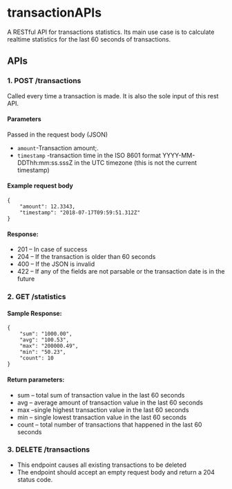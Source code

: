 # transactionAPIs
A RESTful API for transactions statistics. Its main use case is to calculate realtime statistics for the last 60 seconds of transactions.

## APIs
### 1. POST /transactions
Called every time a transaction is made. It is also the sole input of this rest API.
#### Parameters
Passed in the request body (JSON)
* `amount`-Transaction amount;.
* `timestamp` -transaction time in the ISO 8601 format YYYY-MM-
DDThh:mm:ss.sssZ in the UTC timezone (this is not the current timestamp)

#### Example request body
```
{
    "amount": 12.3343,
    "timestamp": "2018-07-17T09:59:51.312Z"
}
```
#### Response:
* 201 – In case of success
* 204 – If the transaction is older than 60 seconds
* 400 – If the JSON is invalid
* 422 – If any of the fields are not parsable or the transaction date is in the future

### 2. GET /statistics
#### Sample Response:
```
{
    "sum": "1000.00",
    "avg": "100.53",
    "max": "200000.49",
    "min": "50.23",
    "count": 10
}
```
#### Return parameters:
* sum – total sum of transaction value in the last 60 seconds
* avg – average amount of transaction value in the last 60 seconds
* max –single highest transaction value in the last 60 seconds
* min – single lowest transaction value in the last 60 seconds
* count – total number of transactions that happened in the last 60 seconds

### 3. DELETE /transactions
* This endpoint causes all existing transactions to be deleted
* The endpoint should accept an empty request body and return a 204 status code.




